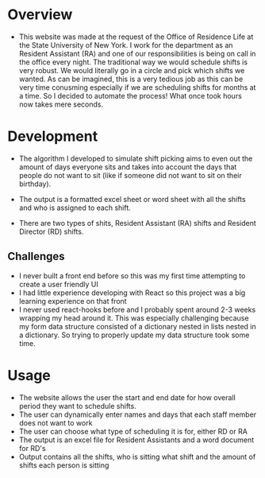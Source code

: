# Overview
- This website was made at the request of the Office of Residence Life at the State University of New York. I work for the department as an Resident Assistant (RA) and one of our responsibilities is being on call in the office every night. The traditional way we would schedule shifts is very robust. We would literally go in a circle and pick which shifts we wanted. As can be imagined, this is a very tedious job as this can be very time conusming especially if we are scheduling shifts for months at a time. So I decided to automate the process! What once took hours now takes mere seconds.

# Development
- The algorithm I developed to simulate shift picking aims to even out the amount of days everyone sits and takes into account the days that people do not want to sit (like if someone did not want to sit on their birthday). 
- The output is a formatted excel sheet or word sheet with all the shifts and who is assigned to each shift.

- There are two types of shits, Resident Assistant (RA) shifts and Resident Director (RD) shifts. 
## Challenges
- I never built a front end before so this was my first time attempting to create a user friendly UI
- I had little experience developing with React so this project was a big learning experience on that front
- I never used react-hooks before and I probably spent around 2-3 weeks wrapping my head around it. This was especially challenging because my form data structure consisted of a dictionary nested in lists nested in a dictionary. So trying to properly update my data structure took some time.

# Usage
- The website allows the user the start and end date for how overall period they want to schedule shifts.
- The user can dynamically enter names and days that each staff member does not want to work
- The user can choose what type of scheduling it is for, either RD or RA
- The output is an excel file for Resident Assistants and a word document for RD's
- Output contains all the shifts, who is sitting what shift and the amount of shifts each person is sitting

